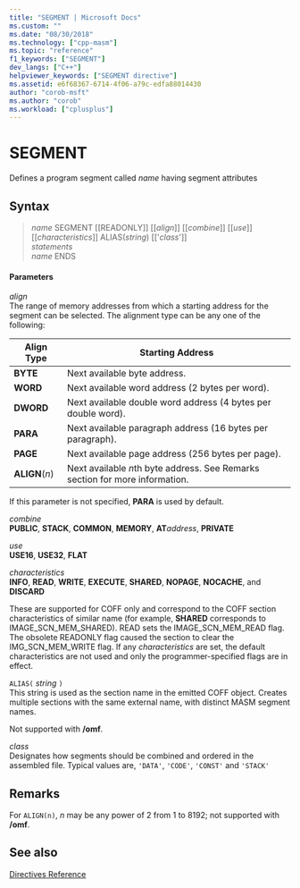 ```yaml
---
title: "SEGMENT | Microsoft Docs"
ms.custom: ""
ms.date: "08/30/2018"
ms.technology: ["cpp-masm"]
ms.topic: "reference"
f1_keywords: ["SEGMENT"]
dev_langs: ["C++"]
helpviewer_keywords: ["SEGMENT directive"]
ms.assetid: e6f68367-6714-4f06-a79c-edfa88014430
author: "corob-msft"
ms.author: "corob"
ms.workload: ["cplusplus"]
---
```

# SEGMENT

Defines a program segment called *name* having segment attributes

## Syntax

> *name* SEGMENT [[READONLY]] [[*align*]] [[*combine*]] [[*use*]] [[*characteristics*]] ALIAS(*string*) [['*class*']]<br/>
> *statements*<br/>
> *name* ENDS

#### Parameters

*align*<br/>
The range of memory addresses from which a starting address for the segment can be selected. The alignment type can be any one of the following:

|Align Type|Starting Address|
|----------------|----------------------|
|**BYTE**|Next available byte address.|
|**WORD**|Next available word address (2 bytes per word).|
|**DWORD**|Next available double word address (4 bytes per double word).|
|**PARA**|Next available paragraph address (16 bytes per paragraph).|
|**PAGE**|Next available page address (256 bytes per page).|
|**ALIGN**(*n*)|Next available *n*th byte address. See Remarks section for more information.|

If this parameter is not specified, **PARA** is used by default.

*combine*<br/>
**PUBLIC**, **STACK**, **COMMON**, **MEMORY**, **AT**<em>address</em>, **PRIVATE**

*use*<br/>
**USE16**, **USE32**, **FLAT**

*characteristics*<br/>
**INFO**, **READ**, **WRITE**, **EXECUTE**, **SHARED**, **NOPAGE**, **NOCACHE**, and **DISCARD**

These are supported for COFF only and correspond to the COFF section characteristics of similar name (for example, **SHARED** corresponds to IMAGE_SCN_MEM_SHARED). READ sets the IMAGE_SCN_MEM_READ flag. The obsolete READONLY flag caused the section to clear the IMG_SCN_MEM_WRITE flag. If any *characteristics* are set, the default characteristics are not used and only the programmer-specified flags are in effect.

`ALIAS(` *string* `)`<br/>
This string is used as the section name in the emitted COFF object.  Creates multiple sections with the same external name, with distinct MASM segment names.

Not supported with **/omf**.

*class*<br/>
Designates how segments should be combined and ordered in the assembled file. Typical values are, `'DATA'`, `'CODE'`, `'CONST'` and `'STACK'`

## Remarks

For `ALIGN(n)`, *n* may be any power of 2 from 1 to 8192; not supported with **/omf**.

## See also

[Directives Reference](../../assembler/masm/directives-reference.md)<br/>
